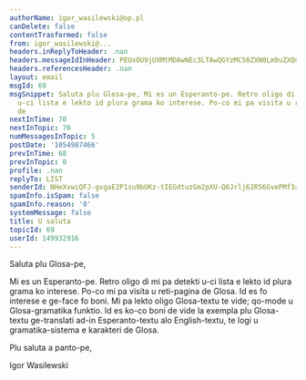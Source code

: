 ```yaml
---
authorName: igor_wasilewski@op.pl
canDelete: false
contentTrasformed: false
from: igor_wasilewski@...
headers.inReplyToHeader: .nan
headers.messageIdInHeader: PEUxOU9jUXMtMDAwNEc3LTAwQGYzMC50ZXN0Lm9uZXQucGw+
headers.referencesHeader: .nan
layout: email
msgId: 69
msgSnippet: Saluta plu Glosa-pe, Mi es un Esperanto-pe. Retro oligo di mi pa detekti
  u-ci lista e lekto id plura grama ko interese. Po-co mi pa visita u reti-pagina
  de
nextInTime: 70
nextInTopic: 70
numMessagesInTopic: 5
postDate: '1054987466'
prevInTime: 68
prevInTopic: 0
profile: .nan
replyTo: LIST
senderId: NHeXvwiQFJ-gvgaE2P1su9bUKz-tIEGdtuzGm2pXU-Q6Jrlj62R56GvePMf3afQaWvToVF71vd8G2813
spamInfo.isSpam: false
spamInfo.reason: '0'
systemMessage: false
title: U saluta
topicId: 69
userId: 149932916
---
```


Saluta plu Glosa-pe,

Mi es un Esperanto-pe. Retro oligo di mi pa detekti u-ci lista e lekto id plura grama ko interese. Po-co mi pa visita u reti-pagina de Glosa. Id es fo interese e ge-face fo boni. Mi pa lekto oligo Glosa-textu te vide; qo-mode u Glosa-gramatika funktio. Id es ko-co boni de vide la exempla plu Glosa-textu ge-translati ad-in Esperanto-textu alo English-textu, te logi u gramatika-sistema e karakteri de Glosa. 

Plu saluta a panto-pe,

Igor Wasilewski



